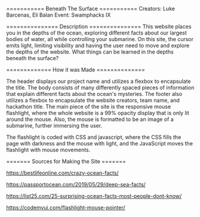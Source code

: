 =========== Beneath The Surface ===========
Creators: Luke Barcenas, Eli Balan
Event: Swamphacks IX

=============== Description ===============
This website places you in the depths of 
the ocean, exploring different facts about 
our largest bodies of water, all while 
controlling your submarine. On this site, 
the cursor emits light, limiting visibility 
and having the user need to move and explore 
the depths of the website. What things can 
be learned in the depths beneath the surface?

============= How it was Made ==============

The header displays our project name and 
utilizes a flexbox to encapsulate the title. 
The body consists of many differently spaced 
pieces of information that explain different 
facts about the ocean's mysteries. The footer 
also utilizes a flexbox to encapsulate the 
website creators, team name, and hackathon 
title. The main piece of the site is the 
responsive mouse flashlight, where the whole 
website is a 99% opacity display that is only 
lit around the mouse. Also, the mouse is 
formatted to be an image of a submarine, 
further immersing the user.

The flashlight is coded with CSS and javascript, 
where the CSS fills the page with darkness and 
the mouse with light, and the JavaScript moves 
the flashlight with mouse movements.


======= Sources for Making the Site =======

https://bestlifeonline.com/crazy-ocean-facts/

https://passportocean.com/2019/05/29/deep-sea-facts/

https://list25.com/25-surprising-ocean-facts-most-people-dont-know/

https://codemyui.com/flashlight-mouse-pointer/